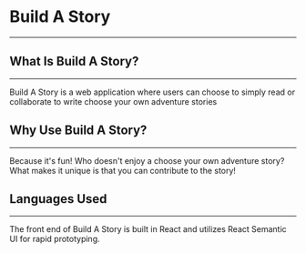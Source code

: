 # Build A Story
---

## What Is Build A Story?
---
Build A Story is a web application where users can choose to simply read or collaborate to write choose your own adventure stories

## Why Use Build A Story?
---
Because it's fun! Who doesn't enjoy a choose your own adventure story?  What makes it unique is that you can contribute to the story!

## Languages Used
---
The front end of Build A Story is built in React and utilizes React Semantic UI for rapid prototyping.  



